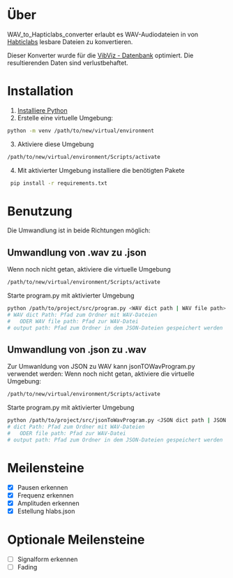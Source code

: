 # Über
WAV_to_Hapticlabs_converter erlaubt es WAV-Audiodateien in von [Habticlabs](https://www.hapticlabs.io/hapticlabs-studio) lesbare Dateien zu konvertieren.

Dieser Konverter wurde für die [VibViz - Datenbank](https://github.com/derikon/VibViz-Dataset) optimiert. Die resultierenden Daten sind verlustbehaftet.

# Installation
1. [Installiere Python](https://www.python.org/downloads/)
2. Erstelle eine virtuelle Umgebung:
```bash
python -m venv /path/to/new/virtual/environment
```
3. Aktiviere diese Umgebung
```bash
/path/to/new/virtual/environment/Scripts/activate
```
4. Mit aktivierter Umgebung installiere die benötigten Pakete
```bash
 pip install -r requirements.txt
```

# Benutzung
Die Umwandlung ist in beide Richtungen möglich:
## Umwandlung von .wav zu .json
Wenn noch nicht getan, aktiviere die virtuelle Umgebung
```bash
/path/to/new/virtual/environment/Scripts/activate
```
Starte program.py mit aktivierter Umgebung
```bash
python /path/to/project/src/program.py <WAV dict path | WAV file path> [<JSON output path>]
# WAV dict Path: Pfad zum Ordner mit WAV-Dateien
#   ODER WAV file path: Pfad zur WAV-Datei
# output path: Pfad zum Ordner in dem JSON-Dateien gespeichert werden
```
## Umwandlung von .json zu .wav
Zur Umwanldung von JSON zu WAV kann jsonTOWavProgram.py verwendet werden:
Wenn noch nicht getan, aktiviere die virtuelle Umgebung:
```bash
/path/to/new/virtual/environment/Scripts/activate
```

Starte program.py mit aktivierter Umgebung
```bash
python /path/to/project/src/jsonToWavProgram.py <JSON dict path | JSON file path> [<WAV output path>]
# dict Path: Pfad zum Ordner mit WAV-Dateien
#   ODER file path: Pfad zur WAV-Datei
# output path: Pfad zum Ordner in dem JSON-Dateien gespeichert werden
```


# Meilensteine

- [x] Pausen erkennen
- [x] Frequenz erkennen
- [x] Amplituden erkennen
- [x] Estellung hlabs.json

# Optionale Meilensteine

- [ ] Signalform erkennen
- [ ] Fading
